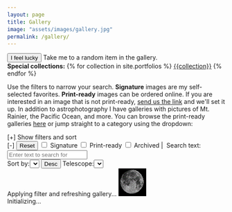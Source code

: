 ```yaml
---
layout: page
title: Gallery
image: "assets/images/gallery.jpg"
permalink: /gallery/
---
```

<div><button id="lucky" class="btn btn-sm btn-primary m-1" title="View a random picture from the gallery.">I feel lucky</button> Take me to a random item in the gallery.</div>
<div><strong>Special collections:</strong>
{% for collection in site.portfolios %}
<a class="badge badge-info w-auto" href="{{ site.baseurl }}/tag/{{collection | strip | replace: ' ', '-' | remove: '(' | remove: ')' | downcase }}" title="{{collection}}" alt="{{collection}}">{{collection}}</a>
{% endfor %}
</div>
<p>Use the filters to narrow your search. <strong>Signature</strong> images are my self-selected favorites. <strong>Print-ready</strong> images can be ordered online. If you are interested in an image that is not print-ready, <a href="{{site.galleryhome}}/contact" target="_blank">send us the link</a> and we'll set it up. In addition to astrophotography I have galleries with pictures of Mt. Rainier, the Pacific Ocean, and more. You can browse the print-ready galleries <a href="{{site.galleryhome}}" target="_blank">here</a> or jump straight to a category using the dropdown:</p>
<div><script type="text/javascript">var _cb = parseInt(Math.random() * 99999999);document.write('<sc' + 'ript type="text/javascript" src="https://deepskyworkflows.shootproof.com/remote/chooser?events=1&email=0&language=en_US&cb=' + _cb + '"></sc' + 'ript>');</script></div>
<div id="galleryMain">
    <a name="top"/>
    <div id="filters">
        <div id="status"></div>
        <div id="filterExpand" class="clickable">[+] Show filters and sort</div>
        <div id="filterExpanded" >            
            <div>
                <span id="filterCollapse" class="clickable">[-]</span>
                <span><button id="reset" class="btn btn-link btn-warning">Reset</button></span>
                <span><input type="checkbox" id="signature" title="Check to filter signature series"/> Signature</span>
                <span><input type="checkbox" id="print" title="Check to filter print-ready items"/> Print-ready</span>
                <span><input type="checkbox" id="archive" title="Click to view archived images"/> Archived</span>&nbsp;|&nbsp;
                <span><label for="text" class="mr-1">Search text:</label><input id="text" type="text" placeholder="Enter text to search for"/></span>                
            </div>
            <div>
                <span><label for="sortBy" class="mr-1">Sort by:</label><select id="sortBy" title="weighted is a score computed from the details in the profile and attributes like signature, firstCapture and lastCapture refer to the dates that images were acquired (multiple dates means multiple days of data were used), date is a simplified date sort that coalesces the date range, and title refers to the name of the piece"></select></span>
                <span><button title="Click to toggle sort direction" class="btn btn-link" id="sortDir">Desc</button></span>                
                <span><label for="telescope" class="mr-1">Telescope:</label><select id="telescope"></select></span>
            </div>
            <div id="categoryButtons"></div>
        </div>
        <div id="filterRefresh" class="alert alert-info">Applying filter and refreshing gallery... <img src="/assets/images/loading.gif" alt="Loading..."/></div>
    </div>
    <div class="card-deck">        
        <div class="alert alert-info">Initializing...</div>        
    </div>
</div>

<script id="basePrintUrl" type="text/template">{{site.galleryhome}}</script>

<script id="image-template" type="text/template">
<div id="%div_id%" class="card gallery-card-v2 text-white bg-dark mb-1 p-1">
    <img id="%img_id%" class="card-img clickable" src="/assets/images/loading.gif" alt="%desc%"/>
    <div class="card-body">
        <p class="mb-2px card-text-override">
            <a id="%title_id%" class="card-title clickable underlinehover"><strong>%title%</strong></a></p>
        <p class="card-text  card-text-override text-right mb-2px"><small>%date%</small></p>
        <p id="%type_id%" class="card-text card-text-override mb-2px">...</p>
        <p id="%content_id%" class="card-text card-text-override">...</p>        
    </div>    
</div>        
</script>

<script src="{{ site.baseurl }}/assets/js/dom_helper.js"></script>
<script src="{{ site.baseurl }}/assets/js/queryStringRouter.js"></script>
<script src="{{ site.baseurl }}/assets/js/gallerydb.js"></script>
<script src="{{ site.baseurl }}/assets/js/gallery_filter.js"></script>